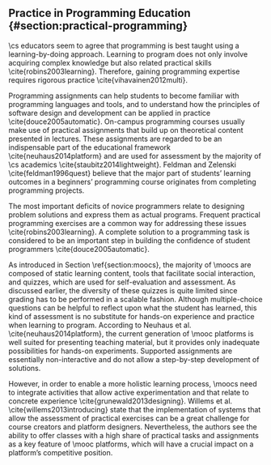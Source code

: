 ## Practice in Programming Education {#section:practical-programming}

\cs educators seem to agree that programming is best taught using a learning-by-doing approach. Learning to program does not only involve acquiring complex knowledge but also related practical skills \cite{robins2003learning}. Therefore, gaining programming expertise requires rigorous practice \cite{vihavainen2012multi}.

Programming assignments can help students to become familiar with programming languages and tools, and to understand how the principles of software design and development can be applied in practice \cite{douce2005automatic}. On-campus programming courses usually make use of practical assignments that build up on theoretical content presented in lectures. These assignments are regarded to be an indispensable part of the educational framework \cite{neuhaus2014platform} and are used for assessment by the majority of \cs academics \cite{staubitz2014lightweight}. Feldman and Zelenski \cite{feldman1996quest} believe that the major part of students’ learning outcomes in a beginners’ programming course originates from completing programming projects.

The most important deficits of novice programmers relate to designing problem solutions and express them as actual programs. Frequent practical programming exercises are a common way for addressing these issues \cite{robins2003learning}. A complete solution to a programming task is considered to be an important step in building the confidence of student programmers \cite{douce2005automatic}.

As introduced in Section \ref{section:moocs}, the majority of \moocs are composed of static learning content, tools that facilitate social interaction, and quizzes, which are used for self-evaluation and assessment. As discussed earlier, the diversity of these quizzes is quite limited since grading has to be performed in a scalable fashion. Although multiple-choice questions can be helpful to reflect upon what the student has learned, this kind of assessment is no substitute for hands-on experience and practice when learning to program. According to Neuhaus et al\. \cite{neuhaus2014platform}, the current generation of \mooc platforms is well suited for presenting teaching material, but it provides only inadequate possibilities for hands-on experiments. Supported assignments are essentially non-interactive and do not allow a step-by-step development of solutions.

However, in order to enable a more holistic learning process, \moocs need to integrate activities that allow active experimentation and that relate to concrete experience \cite{grunewald2013designing}. Willems et al\. \cite{willems2013introducing} state that the implementation of systems that allow the assessment of practical exercises can be a great challenge for course creators and platform designers. Nevertheless, the authors see the ability to offer classes with a high share of practical tasks and assignments as a key feature of \mooc platforms, which will have a crucial impact on a platform’s competitive position.